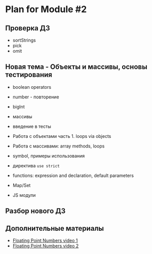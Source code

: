 # Plan for Module #2

## Проверка ДЗ

* sortStrings
* pick
* omit
 
## Новая тема - Объекты и массивы, основы тестирования

* boolean operators
* number - повторение 
* bigInt
* массивы
* введение в тесты
* Работа с объектами часть 1. loops via objects
* Работа с массивами: array methods, loops 
* symbol, примеры использования
* директива `use strict`
* functions: expression and declaration, default parameters

* Map/Set
* JS модули

## Разбор нового ДЗ

## Дополнительные материалы

* [Floating Point Numbers video 1](https://www.youtube.com/watch?v=PZRI1IfStY0)
* [Floating Point Numbers video 2](https://www.youtube.com/watch?v=gc1Nl3mmCuY&list=LLeysTxxGuXy4eASj01al4Eg&index=15&t=0s)
